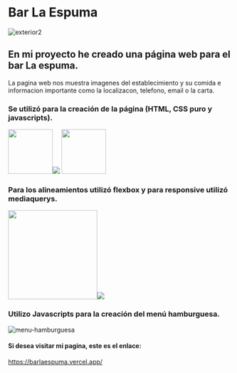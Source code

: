 #  Bar La Espuma
![ exterior2 ](https://user-images.githubusercontent.com/101834624/196052965-cf1665ba-c867-4d8c-bf96-0bb0ac43d9ca.jpg)
##  En mi proyecto he creado una página web para el bar La espuma.
La pagina web nos muestra imagenes del establecimiento y su comida e informacion importante como la localizacon, telefono, email o la carta.
###  Se utilizó para la creación de la página (HTML, CSS puro y javascripts).
<img src="https://user-images.githubusercontent.com/101834624/196055942-3ed38a0d-f7b3-49e5-bba0-d923e1e3380e.png" width="100"><img src="https://user- images.githubusercontent.com/101834624/196056391-26046b8a-a158-4f7d-b6da-ac9b5356a611.png" ancho="80">
<img src="https://imagenes-de-usuario.githubusercontent.com/101834624/196056502-1e1bf8f4-8d8e-41e4-9660-3fd0a7349184.png" width="100">
###  Para los alineamientos utilizó flexbox y para responsive utilizó mediaquerys.
<img src="https://user-images.githubusercontent.com/101834624/196057206-a4c0cddd-aded-401a-9abc-a55e615b578b.jpg" width="200"><img src="https://user- images.githubusercontent.com/101834624/196057415-45e08a86-9b40-462a-9875-39218ff1cf70.png" ancho="200">
###  Utilizo Javascripts para la creación del menú hamburguesa.
![ menu-hamburguesa ](https://user-images.githubusercontent.com/101834624/196057793-51f8a4db-9b8b-4d92-8847-a4ecbde6481b.jpg)
####  Si desea visitar mi pagina, este es el enlace:
https://barlaespuma.vercel.app/

